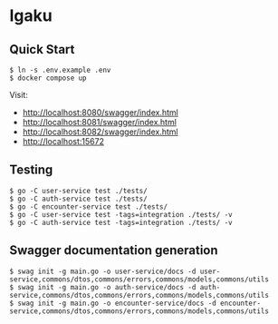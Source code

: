 # Igaku

## Quick Start

```console
$ ln -s .env.example .env
$ docker compose up
```

Visit:
- <http://localhost:8080/swagger/index.html>
- <http://localhost:8081/swagger/index.html>
- <http://localhost:8082/swagger/index.html>
- <http://localhost:15672>

## Testing

```console
$ go -C user-service test ./tests/
$ go -C auth-service test ./tests/
$ go -C encounter-service test ./tests/
$ go -C user-service test -tags=integration ./tests/ -v
$ go -C auth-service test -tags=integration ./tests/ -v
```

## Swagger documentation generation

```console
$ swag init -g main.go -o user-service/docs -d user-service,commons/dtos,commons/errors,commons/models,commons/utils
$ swag init -g main.go -o auth-service/docs -d auth-service,commons/dtos,commons/errors,commons/models,commons/utils
$ swag init -g main.go -o encounter-service/docs -d encounter-service,commons/dtos,commons/errors,commons/models,commons/utils
```
